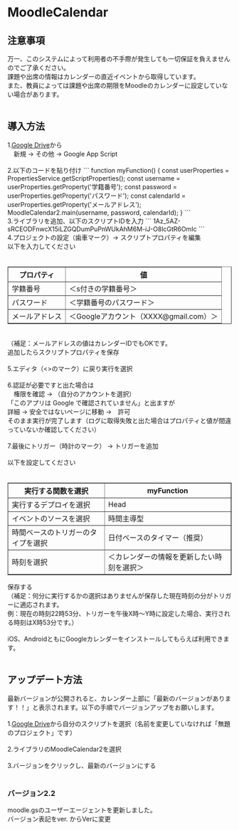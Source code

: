 # MoodleCalendar

<h2>注意事項</h2>
万一、このシステムによって利用者の不手際が発生しても一切保証を負えませんのでご了承ください。 <br>
課題や出席の情報はカレンダーの直近イベントから取得しています。 <br>
また、教員によっては課題や出席の期限をMoodleのカレンダーに設定していない場合があります。 <br>
<br>
<h2>導入方法</h2>
1.<a href="https://drive.google.com/drive/my-drive">Google Drive</a>から <br>
　新規 → その他 → Google App Script <br>
<br>
2.以下のコードを貼り付け
```
function myFunction() {
  const userProperties = PropertiesService.getScriptProperties();
  const username = userProperties.getProperty('学籍番号');
  const password = userProperties.getProperty('パスワード');
  const calendarId = userProperties.getProperty('メールアドレス');
  MoodleCalendar2.main(username, password, calendarId);
}
```
<br>
3.ライブラリを追加、以下のスクリプトIDを入力
```
1Az_5AZ-sRCEODFnwcX15iLZGQDumPuPnWUkAhM6M-iJ-O8lcGtR6OmIc
```
<br>
4.プロジェクトの設定（歯車マーク）→ スクリプトプロパティを編集 <br>
以下を入力してください <br>
<table border="1">
　<tr>
　　<th>プロパティ</th>
　　<th>値</th>
　</tr>
　<tr>
　　<td>学籍番号</td>
　　<td>＜s付きの学籍番号＞</td>
　</tr>
　<tr>
　　<td>パスワード</td>
　　<td>＜学籍番号のパスワード＞</td>
　</tr>
 <tr>
　　<td>メールアドレス</td>
　　<td>＜Googleアカウント（XXXX@gmail.com）＞</td>
　</tr>
</table>
<br>
（補足：メールアドレスの値はカレンダーIDでもOKです。 <br>
追加したらスクリプトプロパティを保存 <br>
<br>
5.エディタ（<>のマーク）に戻り実行を選択 <br>
<br>
6.認証が必要ですと出た場合は <br>
　権限を確認 → （自分のアカウントを選択） <br>
「このアプリは Google で確認されていません」と出ますが <br>
   詳細 → 安全ではないページに移動 →　許可 <br>
そのまま実行が完了します（ログに取得失敗と出た場合はプロパティと値が間違っていないか確認してください） <br>
<br>
7.最後にトリガー（時計のマーク） → トリガーを追加 <br>
<br>
以下を設定してください <br>
<table border="1">
　<tr>
　　<th>実行する関数を選択</th>
　　<th>myFunction</th>
　</tr>
　<tr>
　　<td>実行するデプロイを選択</td>
　　<td>Head</td>
　</tr>
　<tr>
　　<td>イベントのソースを選択</td>
　　<td>時間主導型</td>
　</tr>
 <tr>
　　<td>時間ベースのトリガーのタイプを選択</td>
　　<td>日付ベースのタイマー（推奨）</td>
　</tr>
  <tr>
　　<td>時刻を選択</td>
　　<td>＜カレンダーの情報を更新したい時刻を選択＞</td>
　</tr>
</table>
保存する <br>
（補足：何分に実行するかの選択はありませんが保存した現在時刻の分がトリガーに適応されます。 <br>
例：現在の時刻22時53分、トリガーを午後X時～Y時に設定した場合、実行される時刻はX時53分です。） <br>
<br>
iOS、AndroidともにGoogleカレンダーをインストールしてもらえば利用できます。 <br>
<br>
<h2>アップデート方法</h2>
最新バージョンが公開されると、カレンダー上部に「最新のバージョンがあります！！」と表示されます。以下の手順でバージョンアップをお願いします。 <br>
<br>
1.<a href="https://drive.google.com/drive/my-drive">Google Drive</a>から自分のスクリプトを選択（名前を変更していなければ「無題のプロジェクト」です） <br>
<br>
2.ライブラリのMoodleCalendar2を選択 <br>
<br>
3.バージョンをクリックし、最新のバージョンにする <br>
<br>
<h3>バージョン2.2</h3>
moodle.gsのユーザーエージェントを更新しました。 <br>
バージョン表記をver. からVerに変更 <br>
